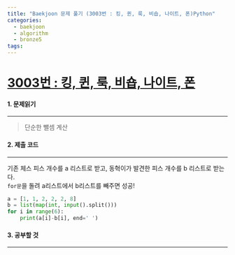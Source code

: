 ```yaml
---
title: "Baekjoon 문제 풀기 (3003번 : 킹, 퀸, 룩, 비숍, 나이트, 폰)Python"
categories:
  - baekjoon
  - algorithm
  - bronze5
tags:
---
```



# [3003번 : 킹, 퀸, 룩, 비숍, 나이트, 폰](https://www.acmicpc.net/problem/3003)

#### 1. 문제읽기
---

> 단순한 뺄셈 계산  

#### 2. 제출 코드 
---

기존 체스 피스 개수를 a 리스트로 받고, 동혁이가 발견한 피스 개수를 b 리스트로 받는다.  
`for문`을 돌려 a리스트에서 b리스트를 빼주면 성공!    

```python
a = [1, 1, 2, 2, 2, 8]
b = list(map(int, input().split()))
for i in range(6):
    print(a[i]-b[i], end=' ')
```

#### 3. 공부할 것
---



